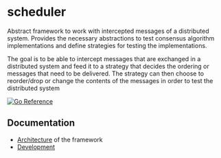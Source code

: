 # scheduler
Abstract framework to work with intercepted messages of a distributed system. Provides the necessary abstractions to test consensus algorithm implementations and define strategies for testing the implementations.

The goal is to be able to intercept messages that are exchanged in a distributed system and feed it to a strategy that decides the ordering or messages that need to be delivered. The strategy can then choose to reorder/drop or change the contents of the messages in order to test the distributed system

[![Go Reference](https://pkg.go.dev/badge/github.com/ds-test-framework/scheduler.svg)](https://pkg.go.dev/github.com/ds-test-framework/scheduler)

## Documentation

- [Architecture](./docs/arch.md) of the framework
- [Development](./docs/development.md)